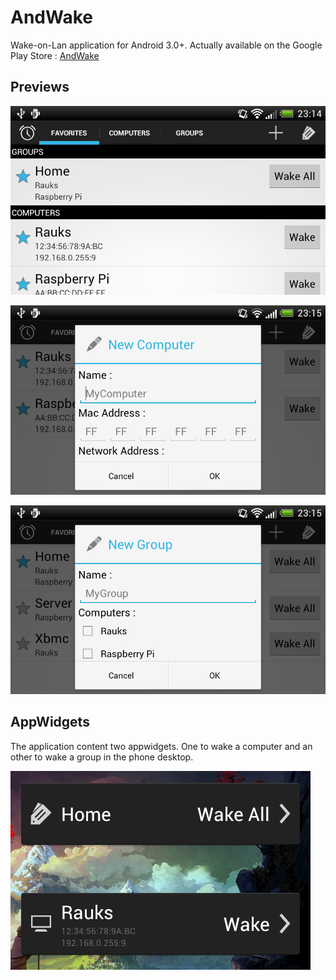 AndWake
=======

Wake-on-Lan application for Android 3.0+. Actually available on the Google Play Store : [AndWake](https://play.google.com/store/apps/details?id=net.kirauks.andwake)

Previews
--------

![Favorites](sample-favorites.png)

![Computers](sample-computer.png)

![Groups](sample-group.png)

AppWidgets
----------

The application content two appwidgets.
One to wake a computer and an other to wake a group in the phone desktop.

![Groups](sample-appwidget.png)
